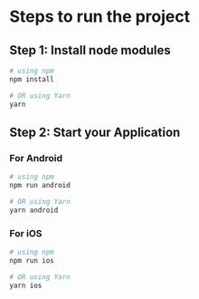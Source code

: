 # Steps to run the project

## Step 1: Install node modules

```bash
# using npm
npm install

# OR using Yarn
yarn
```

## Step 2: Start your Application

### For Android

```bash
# using npm
npm run android

# OR using Yarn
yarn android
```

### For iOS

```bash
# using npm
npm run ios

# OR using Yarn
yarn ios
```